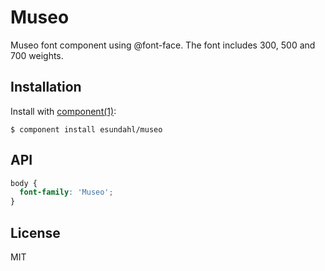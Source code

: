 # Museo

  Museo font component using @font-face. The font includes 300, 500 and 700 weights.

## Installation

  Install with [component(1)](http://component.io):

    $ component install esundahl/museo

## API

```css
body {
  font-family: 'Museo';
}
```

## License

  MIT
